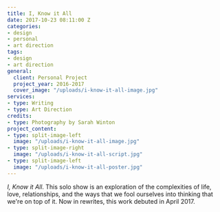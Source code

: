 ```yaml
---
title: I, Know it All
date: 2017-10-23 08:11:00 Z
categories:
- design
- personal
- art direction
tags:
- design
- art direction
general:
  client: Personal Project
  project_year: 2016-2017
  cover_image: "/uploads/i-know-it-all-image.jpg"
services:
- type: Writing
- type: Art Direction
credits:
- type: Photography by Sarah Winton
project_content:
- type: split-image-left
  image: "/uploads/i-know-it-all-image.jpg"
- type: split-image-right
  image: "/uploads/i-know-it-all-script.jpg"
- type: split-image-left
  image: "/uploads/i-know-it-all-poster.jpg"
---
```


_I, Know it All_. This solo show is an exploration of the complexities of life, love, relationships, and the ways that we fool ourselves into thinking that we're on top of it. Now in rewrites, this work debuted in April 2017.